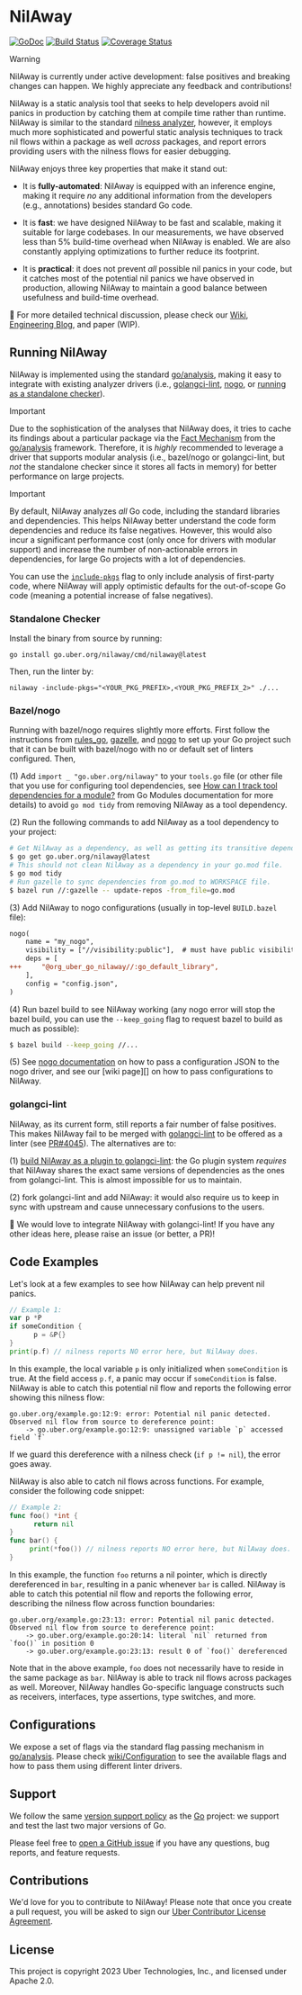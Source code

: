# NilAway

[![GoDoc][doc-img]][doc] [![Build Status][ci-img]][ci] [![Coverage Status][cov-img]][cov]

> [!WARNING]  
> NilAway is currently under active development: false positives and breaking changes can happen. 
> We highly appreciate any feedback and contributions!

NilAway is a static analysis tool that seeks to help developers avoid nil panics in production by catching them at 
compile time rather than runtime. NilAway is similar to the standard
[nilness analyzer](https://pkg.go.dev/golang.org/x/tools/go/analysis/passes/nilness), however, it employs much more 
sophisticated and powerful static analysis techniques to track nil flows within a package as well _across_ packages, and
report errors providing users with the nilness flows for easier debugging.

NilAway enjoys three key properties that make it stand out:

* It is **fully-automated**: NilAway is equipped with an inference engine, making it require _no_ any additional 
information from the developers (e.g., annotations) besides standard Go code.

* It is **fast**: we have designed NilAway to be fast and scalable, making it suitable for large codebases. In our
measurements, we have observed less than 5% build-time overhead when NilAway is enabled. We are also constantly applying
optimizations to further reduce its footprint.

* It is **practical**: it does not prevent _all_ possible nil panics in your code, but it catches most of the potential
nil panics we have observed in production, allowing NilAway to maintain a good balance between usefulness and build-time 
overhead.

:star2: For more detailed technical discussion, please check our [Wiki][wiki], [Engineering Blog][blog], and paper (WIP).

## Running NilAway

NilAway is implemented using the standard [go/analysis][go-analysis], making it easy to integrate with existing analyzer
drivers (i.e., [golangci-lint][golangci-lint], [nogo][nogo], or [running as a standalone checker][singlechecker]).

> [!IMPORTANT]  
> Due to the sophistication of the analyses that NilAway does, it tries to cache its findings about a particular 
> package via the [Fact Mechanism][fact-mechanism] from the [go/analysis][go-analysis] framework. Therefore, it is 
> _highly_ recommended to leverage a driver that supports modular analysis (i.e., bazel/nogo or golangci-lint, but _not_
> the standalone checker since it stores all facts in memory) for better performance on large projects.

> [!IMPORTANT]  
> By default, NilAway analyzes _all_ Go code, including the standard libraries and dependencies. This helps NilAway 
> better understand the code form dependencies and reduce its false negatives. However, this would also incur a 
> significant performance cost (only once for drivers with modular support) and increase the number of non-actionable 
> errors in dependencies, for large Go projects with a lot of dependencies.
> 
> You can use the [`include-pkgs`][include-pkgs-flag] flag to only include analysis of first-party code, where NilAway
> will apply optimistic defaults for the out-of-scope Go code (meaning a potential increase of false negatives).

### Standalone Checker

Install the binary from source by running: 
```shell
go install go.uber.org/nilaway/cmd/nilaway@latest
```

Then, run the linter by:
```shell
nilaway -include-pkgs="<YOUR_PKG_PREFIX>,<YOUR_PKG_PREFIX_2>" ./...
```

### Bazel/nogo

Running with bazel/nogo requires slightly more efforts. First follow the instructions from [rules_go][rules-go], 
[gazelle][gazelle], and [nogo][nogo] to set up your Go project such that it can be built with bazel/nogo with no or 
default set of linters configured. Then,

(1) Add `import _ "go.uber.org/nilaway"` to your `tools.go` file (or other file that you use for configuring tool 
dependencies, see [How can I track tool dependencies for a module?][track-tool-dependencies] from Go Modules 
documentation for more details) to avoid `go mod tidy` from removing NilAway as a tool dependency.

(2) Run the following commands to add NilAway as a tool dependency to your project:
```bash
# Get NilAway as a dependency, as well as getting its transitive dependencies in go.mod file.
$ go get go.uber.org/nilaway@latest
# This should not clean NilAway as a dependency in your go.mod file.
$ go mod tidy
# Run gazelle to sync dependencies from go.mod to WORKSPACE file.
$ bazel run //:gazelle -- update-repos -from_file=go.mod
```

(3) Add NilAway to nogo configurations (usually in top-level `BUILD.bazel` file):

```diff
nogo(
    name = "my_nogo",
    visibility = ["//visibility:public"],  # must have public visibility
    deps = [
+++     "@org_uber_go_nilaway//:go_default_library",
    ],
    config = "config.json",
)
```

(4) Run bazel build to see NilAway working (any nogo error will stop the bazel build, you can use the `--keep_going` 
flag to request bazel to build as much as possible):

```bash
$ bazel build --keep_going //...
```

(5) See [nogo documentation][nogo-configure-analyzers] on how to pass a configuration JSON to the nogo driver, and see 
our [wiki page][] on how to pass configurations to NilAway.

### golangci-lint

NilAway, as its current form, still reports a fair number of false positives. This makes NilAway fail to be merged with 
[golangci-lint][golangci-lint] to be offered as a linter (see [PR#4045][pr-4045]). The alternatives are to:

(1) [build NilAway as a plugin to golangci-lint][nilaway-as-a-plugin]: the Go plugin system _requires_ that NilAway 
  shares the exact same versions of dependencies as the ones from golangci-lint. This is almost impossible for us to
  maintain.

(2) fork golangci-lint and add NilAway: it would also require us to keep in sync with upstream and cause unnecessary
  confusions to the users.

:raising_hand: We would love to integrate NilAway with golangci-lint! If you have any other ideas here, please raise an issue (or 
better, a PR)!

## Code Examples

Let's look at a few examples to see how NilAway can help prevent nil panics.

```go
// Example 1:
var p *P
if someCondition {
      p = &P{}
}
print(p.f) // nilness reports NO error here, but NilAway does.
```

In this example, the local variable `p` is only initialized when `someCondition` is true. At the field access `p.f`, a
panic may occur if `someCondition` is false. NilAway is able to catch this potential nil flow and reports the following
error showing this nilness flow:

```
go.uber.org/example.go:12:9: error: Potential nil panic detected. Observed nil flow from source to dereference point:
    -> go.uber.org/example.go:12:9: unassigned variable `p` accessed field `f`
```

If we guard this dereference with a nilness check (`if p != nil`), the error goes away.

NilAway is also able to catch nil flows across functions. For example, consider the following code snippet:

```go
// Example 2:
func foo() *int {
      return nil
}
func bar() {
     print(*foo()) // nilness reports NO error here, but NilAway does.
}
```

In this example, the function `foo` returns a nil pointer, which is directly dereferenced in `bar`, resulting in a panic
whenever `bar` is called. NilAway is able to catch this potential nil flow and reports the following error, describing
the nilness flow across function boundaries: 

```
go.uber.org/example.go:23:13: error: Potential nil panic detected. Observed nil flow from source to dereference point:
    -> go.uber.org/example.go:20:14: literal `nil` returned from `foo()` in position 0
    -> go.uber.org/example.go:23:13: result 0 of `foo()` dereferenced
```

Note that in the above example, `foo` does not necessarily have to reside in the same package as `bar`. NilAway is able
to track nil flows across packages as well. Moreover, NilAway handles Go-specific language constructs such as receivers,
interfaces, type assertions, type switches, and more.

## Configurations

We expose a set of flags via the standard flag passing mechanism in [go/analysis](https://pkg.go.dev/golang.org/x/tools/go/analysis).
Please check [wiki/Configuration](https://github.com/uber-go/nilaway/wiki/Configuration) to see the available flags and
how to pass them using different linter drivers.

## Support 

We follow the same [version support policy](https://go.dev/doc/devel/release#policy) as the [Go](https://golang.org/) 
project: we support and test the last two major versions of Go.

Please feel free to [open a GitHub issue](https://github.com/uber-go/nilaway/issues) if you have any questions, bug 
reports, and feature requests.

## Contributions

We'd love for you to contribute to NilAway! Please note that once you create a pull request, you will be asked to sign 
our [Uber Contributor License Agreement](https://cla-assistant.io/uber-go/nilaway).

## License

This project is copyright 2023 Uber Technologies, Inc., and licensed under Apache 2.0.

[go-analysis]: https://pkg.go.dev/golang.org/x/tools/go/analysis
[golangci-lint]: https://github.com/golangci/golangci-lint
[singlechecker]: https://pkg.go.dev/golang.org/x/tools/go/analysis/singlechecker
[nogo]: https://github.com/bazelbuild/rules_go/blob/master/go/nogo.rst
[doc-img]: https://pkg.go.dev/badge/go.uber.org/nilaway.svg
[doc]: https://pkg.go.dev/go.uber.org/nilaway
[ci-img]: https://github.com/uber-go/nilaway/actions/workflows/ci.yml/badge.svg
[ci]: https://github.com/uber-go/nilaway/actions/workflows/ci.yml
[cov-img]: https://codecov.io/gh/uber-go/nilaway/branch/main/graph/badge.svg
[cov]: https://codecov.io/gh/uber-go/nilaway
[wiki]: https://github.com/uber-go/nilaway/wiki
[blog]: https://www.uber.com/blog/nilaway-practical-nil-panic-detection-for-go/
[fact-mechanism]: https://pkg.go.dev/golang.org/x/tools/go/analysis#hdr-Modular_analysis_with_Facts
[include-pkgs-flag]: https://github.com/uber-go/nilaway/wiki/Configuration#include-pkgs
[pr-4045]: https://github.com/golangci/golangci-lint/issues/4045
[nilaway-as-a-plugin]: https://golangci-lint.run/contributing/new-linters/#how-to-add-a-private-linter-to-golangci-lint
[rules-go]: https://github.com/bazelbuild/rules_go
[gazelle]: https://github.com/bazelbuild/bazel-gazelle
[track-tool-dependencies]: https://go.dev/wiki/Modules#how-can-i-track-tool-dependencies-for-a-module
[nogo-configure-analyzers]: https://github.com/bazelbuild/rules_go/blob/master/go/nogo.rst#id14
[nogo-configure-nilaway]: https://github.com/uber-go/nilaway/wiki/Configuration#nogo
